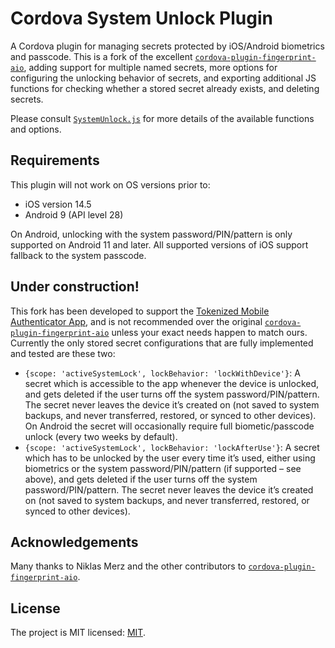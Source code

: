 # Cordova System Unlock Plugin

A Cordova plugin for managing secrets protected by iOS/Android biometrics and
passcode. This is a fork of the excellent
[`cordova-plugin-fingerprint-aio`](https://github.com/niklasmerz/cordova-plugin-fingerprint-aio#readme),
adding support for multiple named secrets, more options for configuring the
unlocking behavior of secrets, and exporting additional JS functions for
checking whether a stored secret already exists, and deleting secrets.

Please consult [`SystemUnlock.js`](www/SystemUnlock.js) for more details of the
available functions and options.

## Requirements

This plugin will not work on OS versions prior to:

- iOS version 14.5
- Android 9 (API level 28)

On Android, unlocking with the system password/PIN/pattern is only supported on
Android 11 and later. All supported versions of iOS support fallback to the
system passcode.

## Under construction!

This fork has been developed to support the
[Tokenized Mobile Authenticator App](https://tokenized.com), and is not
recommended over the original
[`cordova-plugin-fingerprint-aio`](https://github.com/niklasmerz/cordova-plugin-fingerprint-aio#readme)
unless your exact needs happen to match ours. Currently the only stored secret
configurations that are fully implemented and tested are these two:

- `{scope: 'activeSystemLock', lockBehavior: 'lockWithDevice'}`: A secret which
  is accessible to the app whenever the device is unlocked, and gets deleted if
  the user turns off the system password/PIN/pattern. The secret never leaves
  the device it’s created on (not saved to system backups, and never
  transferred, restored, or synced to other devices). On Android the secret will
  occasionally require full biometic/passcode unlock (every two weeks by
  default).
- `{scope: 'activeSystemLock', lockBehavior: 'lockAfterUse'}`: A secret which
  has to be unlocked by the user every time it’s used, either using biometrics
  or the system password/PIN/pattern (if supported – see above), and gets
  deleted if the user turns off the system password/PIN/pattern. The secret
  never leaves the device it’s created on (not saved to system backups, and
  never transferred, restored, or synced to other devices).

## Acknowledgements

Many thanks to Niklas Merz and the other contributors to
[`cordova-plugin-fingerprint-aio`](https://github.com/niklasmerz/cordova-plugin-fingerprint-aio#readme).

## License

The project is MIT licensed: [MIT](https://opensource.org/licenses/MIT).
